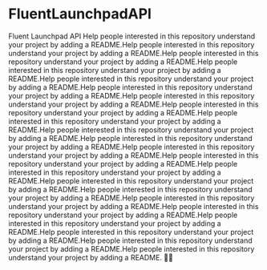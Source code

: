 # FluentLaunchpadAPI
Fluent Launchpad API
Help people interested in this repository understand your project by adding a README.Help people interested in this repository understand your project by adding a README.Help people interested in this repository understand your project by adding a README.Help people interested in this repository understand your project by adding a README.Help people interested in this repository understand your project by adding a README.Help people interested in this repository understand your project by adding a README.Help people interested in this repository understand your project by adding a README.Help people interested in this repository understand your project by adding a README.Help people interested in this repository understand your project by adding a README.Help people interested in this repository understand your project by adding a README.Help people interested in this repository understand your project by adding a README.Help people interested in this repository understand your project by adding a README.Help people interested in this repository understand your project by adding a README.Help people interested in this repository understand your project by adding a README.Help people interested in this repository understand your project by adding a README.Help people interested in this repository understand your project by adding a README.Help people interested in this repository understand your project by adding a README.Help people interested in this repository understand your project by adding a README.Help people interested in this repository understand your project by adding a README.Help people interested in this repository understand your project by adding a README.Help people interested in this repository understand your project by adding a README.Help people interested in this repository understand your project by adding a README.
🤷‍♂️

